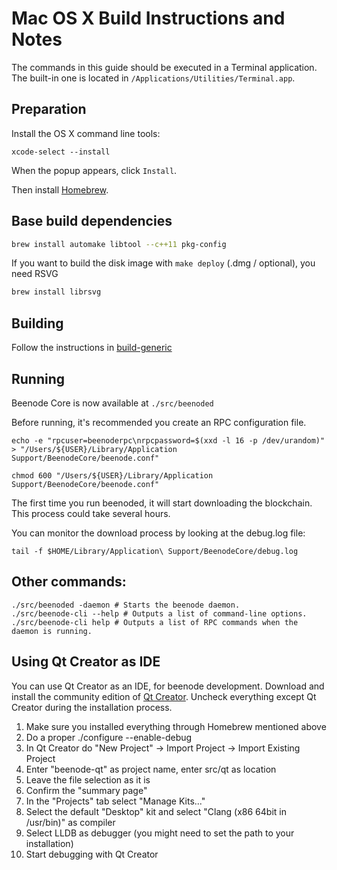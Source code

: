 Mac OS X Build Instructions and Notes
====================================
The commands in this guide should be executed in a Terminal application.
The built-in one is located in `/Applications/Utilities/Terminal.app`.

Preparation
-----------
Install the OS X command line tools:

`xcode-select --install`

When the popup appears, click `Install`.

Then install [Homebrew](https://brew.sh).

Base build dependencies
-----------------------

```bash
brew install automake libtool --c++11 pkg-config
```

If you want to build the disk image with `make deploy` (.dmg / optional), you need RSVG
```bash
brew install librsvg
```

Building
--------

Follow the instructions in [build-generic](build-generic.md)

Running
-------

Beenode Core is now available at `./src/beenoded`

Before running, it's recommended you create an RPC configuration file.

    echo -e "rpcuser=beenoderpc\nrpcpassword=$(xxd -l 16 -p /dev/urandom)" > "/Users/${USER}/Library/Application Support/BeenodeCore/beenode.conf"

    chmod 600 "/Users/${USER}/Library/Application Support/BeenodeCore/beenode.conf"

The first time you run beenoded, it will start downloading the blockchain. This process could take several hours.

You can monitor the download process by looking at the debug.log file:

    tail -f $HOME/Library/Application\ Support/BeenodeCore/debug.log

Other commands:
-------

    ./src/beenoded -daemon # Starts the beenode daemon.
    ./src/beenode-cli --help # Outputs a list of command-line options.
    ./src/beenode-cli help # Outputs a list of RPC commands when the daemon is running.

Using Qt Creator as IDE
------------------------
You can use Qt Creator as an IDE, for beenode development.
Download and install the community edition of [Qt Creator](https://www.qt.io/download/).
Uncheck everything except Qt Creator during the installation process.

1. Make sure you installed everything through Homebrew mentioned above
2. Do a proper ./configure --enable-debug
3. In Qt Creator do "New Project" -> Import Project -> Import Existing Project
4. Enter "beenode-qt" as project name, enter src/qt as location
5. Leave the file selection as it is
6. Confirm the "summary page"
7. In the "Projects" tab select "Manage Kits..."
8. Select the default "Desktop" kit and select "Clang (x86 64bit in /usr/bin)" as compiler
9. Select LLDB as debugger (you might need to set the path to your installation)
10. Start debugging with Qt Creator

